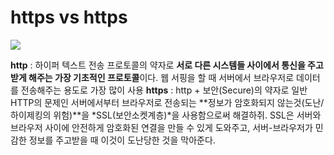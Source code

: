 # https vs https 
<img src="http://blog.wishket.com/wp-content/uploads/2020/02/03-3.png">

**http** : 하이퍼 텍스트 전송 프로토콜의 약자로 **서로 다른 시스템들 사이에서 통신을 주고받게 해주는 가장 기초적인 프로토콜**이다. 웹 서핑을 할 때 서버에서 브라우저로 데이터를 전송해주는 용도로 가장 많이 사용
**https** : http + 보안(Secure)의 약자로 일반 HTTP의 문제인 서버에서부터 브라우저로 전송되는 **정보가 암호화되지 않는것(도난/하이제킹의 위험)**을  *SSL(보안소켓계층)*을 사용함으로써 해결하쥐. SSL은 서버와 브라우저 사이에 안전하게 암호화된 연결을 만들 수 있게 도와주고, 서버-브라우저가 민감한 정보를 주고받을 때 이것이 도난당한 것을 막아준다. 